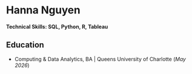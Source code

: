 # Hanna Nguyen

#### Technical Skills: SQL, Python, R, Tableau

## Education
- Computing & Data Analytics, BA | Queens University of Charlotte (_May 2026_)
